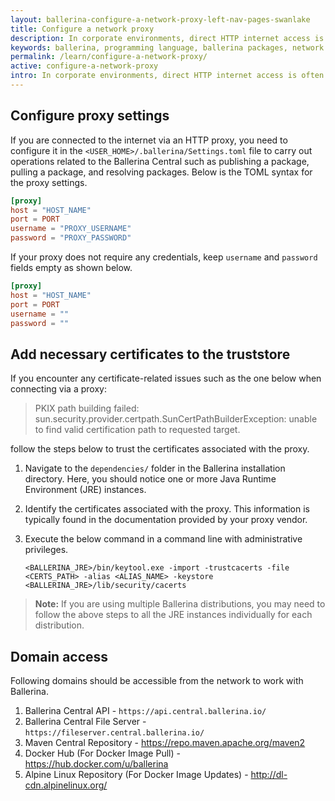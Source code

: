 ```yaml
---
layout: ballerina-configure-a-network-proxy-left-nav-pages-swanlake
title: Configure a network proxy
description: In corporate environments, direct HTTP internet access is often restricted, with a preference for routing traffic through proxies. The following section provides a detailed guide on configuring your system to ensure access to Ballerina Central, even when working behind a proxy.
keywords: ballerina, programming language, ballerina packages, network proxy
permalink: /learn/configure-a-network-proxy/
active: configure-a-network-proxy
intro: In corporate environments, direct HTTP internet access is often restricted, with a preference for routing traffic through proxy servers. The following section provides a detailed guide on configuring your system to ensure access to Ballerina Central, even when working behind a proxy.
---
```


## Configure proxy settings

If you are connected to the internet via an HTTP proxy, you need to configure it in the `<USER_HOME>/.ballerina/Settings.toml` file to carry out operations related to the Ballerina Central such as publishing a package, pulling a package, and resolving packages. Below is the TOML syntax for the proxy settings.

```toml
[proxy]
host = "HOST_NAME"
port = PORT
username = "PROXY_USERNAME"
password = "PROXY_PASSWORD"
```

If your proxy does not require any credentials, keep `username` and `password` fields empty as shown below.

```toml
[proxy]
host = "HOST_NAME"
port = PORT
username = ""
password = ""
```

## Add necessary certificates to the truststore

If you encounter any certificate-related issues such as the one below when connecting via a proxy:

> PKIX path building failed: sun.security.provider.certpath.SunCertPathBuilderException: unable to find valid certification path to requested target.

 follow the steps below to trust the certificates associated with the proxy.

1) Navigate to the `dependencies/` folder in the Ballerina installation directory. Here, you should notice one or more Java Runtime Environment (JRE) instances.
2) Identify the certificates associated with the proxy. This information is typically found in the documentation provided by your proxy vendor.
3) Execute the below command in a command line with administrative privileges.

    ```
    <BALLERINA_JRE>/bin/keytool.exe -import -trustcacerts -file <CERTS_PATH> -alias <ALIAS_NAME> -keystore <BALLERINA_JRE>/lib/security/cacerts
    ```

> **Note:** If you are using multiple Ballerina distributions, you may need to follow the above steps to all the JRE instances individually for each distribution.

## Domain access 

Following domains should be accessible from the network to work with Ballerina.

1) Ballerina Central API - `https://api.central.ballerina.io/`
2) Ballerina Central File Server - `https://fileserver.central.ballerina.io/`
3) Maven Central Repository - https://repo.maven.apache.org/maven2
4) Docker Hub (For Docker Image Pull) - https://hub.docker.com/u/ballerina 
5) Alpine Linux Repository (For Docker Image Updates) - http://dl-cdn.alpinelinux.org/ 


